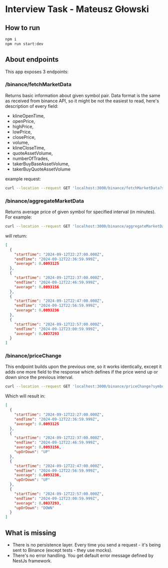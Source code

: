 # Interview Task - Mateusz Głowski

## How to run

```bash
npm i
npm run start:dev
```

## About endpoints

This app exposes 3 endpoints:

### /binance/fetchMarketData

Returns basic information about given symbol pair.
Data format is the same as received from binance API, so it might be not the
easiest to read, here's description of every field:

- klineOpenTime,
- openPrice,
- highPrice,
- lowPrice,
- closePrice,
- volume,
- klineCloseTime,
- quoteAssetVolume,
- numberOfTrades,
- takerBuyBaseAssetVolume,
- takerBuyQuoteAssetVolume

example request:

```bash
curl --location --request GET 'localhost:3000/binance/fetchMarketData?symbol=BNBBTC&startTime=1726234711076&endTime=1726234811076'
```

### /binance/aggregateMarketData

Returns average price of given symbol for specified interval (in minutes).
For example:

```bash
curl --location --request GET 'localhost:3000/binance/aggregateMarketData?symbol=BNBBTC&startTime=1726180000000&endTime=1726182000000&interval=10'
```

will return:

```json
[
  {
    "startTime": "2024-09-12T22:27:00.000Z",
    "endTime": "2024-09-12T22:36:59.999Z",
    "average": 0.0093125
  },
  {
    "startTime": "2024-09-12T22:37:00.000Z",
    "endTime": "2024-09-12T22:46:59.999Z",
    "average": 0.0093156
  },
  {
    "startTime": "2024-09-12T22:47:00.000Z",
    "endTime": "2024-09-12T22:56:59.999Z",
    "average": 0.0093236
  },
  {
    "startTime": "2024-09-12T22:57:00.000Z",
    "endTime": "2024-09-12T23:00:59.999Z",
    "average": 0.0037293
  }
]
```

### /binance/priceChange

This endpoint builds upon the previous one, so it works identically, except
it adds one more field to the response which defines if the price wend up or down
since the previous interval.

```bash
curl --location --request GET 'localhost:3000/binance/priceChange?symbol=BNBBTC&startTime=1726180000000&endTime=1726182000000&interval=10'```
```

Which will result in:

```json
[
  {
    "startTime": "2024-09-12T22:27:00.000Z",
    "endTime": "2024-09-12T22:36:59.999Z",
    "average": 0.0093125
  },
  {
    "startTime": "2024-09-12T22:37:00.000Z",
    "endTime": "2024-09-12T22:46:59.999Z",
    "average": 0.0093156,
    "upOrDown": "UP"
  },
  {
    "startTime": "2024-09-12T22:47:00.000Z",
    "endTime": "2024-09-12T22:56:59.999Z",
    "average": 0.0093236,
    "upOrDown": "UP"
  },
  {
    "startTime": "2024-09-12T22:57:00.000Z",
    "endTime": "2024-09-12T23:00:59.999Z",
    "average": 0.0037293,
    "upOrDown": "DOWN"
  }
]
```

## What is missing
- There is no persistence layer. Every time you send a request - it's being
sent to Binance (except tests - they use mocks).
- There's no error handling. You get default error message defined by NestJs framework. 
